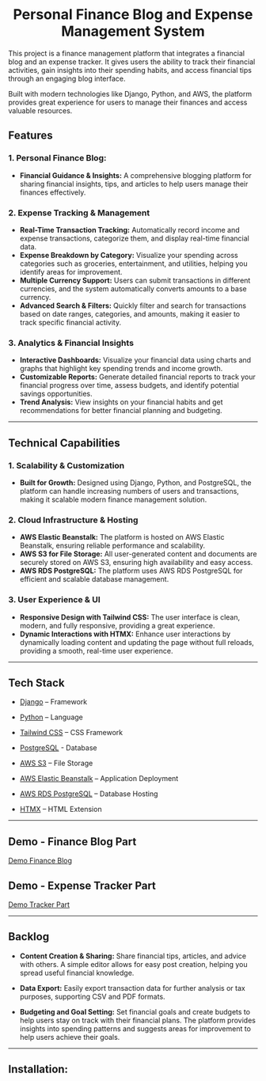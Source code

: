 <div align="center">
  <h1 align="center">Personal Finance Blog and Expense Management System</h1>
</div>



This project is a finance management platform that integrates a financial blog and an expense tracker. It gives users the ability to track their financial activities, gain insights into their spending habits, and access financial tips through an engaging blog interface. 

Built with modern technologies like Django, Python, and AWS, the platform provides great experience for users to manage their finances and access valuable resources.



## Features


### 1. **Personal Finance Blog:** 
- **Financial Guidance & Insights:** A comprehensive blogging platform for sharing financial insights, tips, and articles to help users manage their finances effectively.

### 2. **Expense Tracking & Management**
- **Real-Time Transaction Tracking:** Automatically record income and expense transactions, categorize them, and display real-time financial data.
- **Expense Breakdown by Category:** Visualize your spending across categories such as groceries, entertainment, and utilities, helping you identify areas for improvement.
- **Multiple Currency Support:** Users can submit transactions in different currencies, and the system automatically converts amounts to a base currency.
- **Advanced Search & Filters:** Quickly filter and search for transactions based on date ranges, categories, and amounts, making it easier to track specific financial activity.

### 3. **Analytics & Financial Insights**
- **Interactive Dashboards:** Visualize your financial data using charts and graphs that highlight key spending trends and income growth.
- **Customizable Reports:** Generate detailed financial reports to track your financial progress over time, assess budgets, and identify potential savings opportunities.
- **Trend Analysis:** View insights on your financial habits and get recommendations for better financial planning and budgeting.

---

## Technical Capabilities

### 1. **Scalability & Customization**
- **Built for Growth:** Designed using Django, Python, and PostgreSQL, the platform can handle increasing numbers of users and transactions, making it scalable modern finance management solution.

### 2. **Cloud Infrastructure & Hosting**
- **AWS Elastic Beanstalk:** The platform is hosted on AWS Elastic Beanstalk, ensuring reliable performance and scalability.
- **AWS S3 for File Storage:** All user-generated content and documents are securely stored on AWS S3, ensuring high availability and easy access.
- **AWS RDS PostgreSQL:** The platform uses AWS RDS PostgreSQL for efficient and scalable database management.

### 3. **User Experience & UI**
- **Responsive Design with Tailwind CSS:** The user interface is clean, modern, and fully responsive, providing a great experience.
- **Dynamic Interactions with HTMX:** Enhance user interactions by dynamically loading content and updating the page without full reloads, providing a smooth, real-time user experience.

---

## Tech Stack

- [Django](https://www.djangoproject.com/) – Framework  

- [Python](https://www.python.org/) – Language  

- [Tailwind CSS](https://tailwindcss.com/) – CSS Framework  

- [PostgreSQL](https://www.postgresql.org/) - Database  

- [AWS S3](https://aws.amazon.com/s3/) – File Storage  
  
- [AWS Elastic Beanstalk](https://aws.amazon.com/elasticbeanstalk/) – Application Deployment  

- [AWS RDS PostgreSQL](https://aws.amazon.com/rds/) – Database Hosting 

- [HTMX](https://htmx.org/) – HTML Extension  


---


## Demo - Finance Blog Part

[Demo Finance Blog](https://github.com/user-attachments/assets/4d621e07-d463-4b2f-89b3-fbe3a85b40df)


## Demo - Expense Tracker Part

[Demo Tracker Part](https://github.com/user-attachments/assets/6ee308f6-243b-4334-8668-fedc97136be4)


---


## Backlog

- **Content Creation & Sharing:** Share financial tips, articles, and advice with others. A simple editor allows for easy post creation, helping you spread useful financial knowledge.
- **Data Export:** Easily export transaction data for further analysis or tax purposes, supporting CSV and PDF formats.

- **Budgeting and Goal Setting:** Set financial goals and create budgets to help users stay on track with their financial plans. The platform provides insights into spending patterns and suggests areas for improvement to help users achieve their goals.

---

## Installation:

